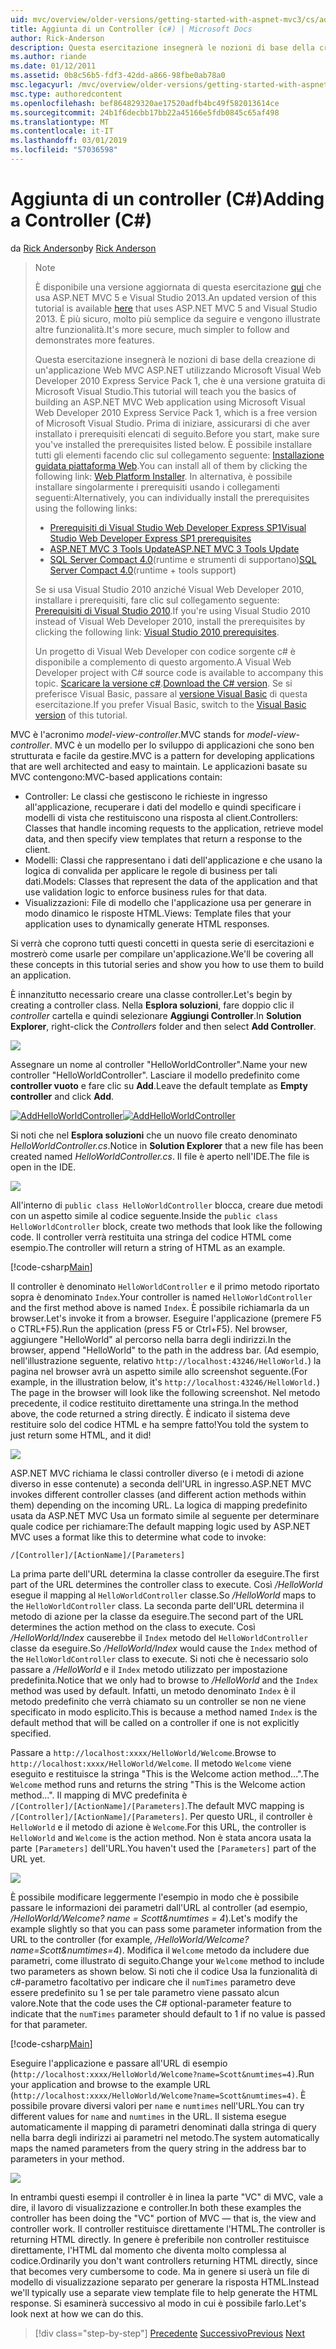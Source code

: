 ```yaml
---
uid: mvc/overview/older-versions/getting-started-with-aspnet-mvc3/cs/adding-a-controller
title: Aggiunta di un Controller (c#) | Microsoft Docs
author: Rick-Anderson
description: Questa esercitazione insegnerà le nozioni di base della creazione di un'applicazione Web MVC ASP.NET utilizzando Microsoft Visual Web Developer 2010 Express corrisponde Service Pack 1, cui ho...
ms.author: riande
ms.date: 01/12/2011
ms.assetid: 0b8c56b5-fdf3-42dd-a866-98fbe0ab78a0
msc.legacyurl: /mvc/overview/older-versions/getting-started-with-aspnet-mvc3/cs/adding-a-controller
msc.type: authoredcontent
ms.openlocfilehash: bef864829320ae17520adfb4bc49f582013614ce
ms.sourcegitcommit: 24b1f6decbb17bb22a45166e5fdb0845c65af498
ms.translationtype: MT
ms.contentlocale: it-IT
ms.lasthandoff: 03/01/2019
ms.locfileid: "57036598"
---
```

<a name="adding-a-controller-c"></a><span data-ttu-id="34300-103">Aggiunta di un controller (C#)</span><span class="sxs-lookup"><span data-stu-id="34300-103">Adding a Controller (C#)</span></span>
====================
<span data-ttu-id="34300-104">da [Rick Anderson]((https://twitter.com/RickAndMSFT))</span><span class="sxs-lookup"><span data-stu-id="34300-104">by [Rick Anderson]((https://twitter.com/RickAndMSFT))</span></span>

> > [!NOTE]
> > <span data-ttu-id="34300-105">È disponibile una versione aggiornata di questa esercitazione [qui](../../../getting-started/introduction/getting-started.md) che usa ASP.NET MVC 5 e Visual Studio 2013.</span><span class="sxs-lookup"><span data-stu-id="34300-105">An updated version of this tutorial is available [here](../../../getting-started/introduction/getting-started.md) that uses ASP.NET MVC 5 and Visual Studio 2013.</span></span> <span data-ttu-id="34300-106">È più sicuro, molto più semplice da seguire e vengono illustrate altre funzionalità.</span><span class="sxs-lookup"><span data-stu-id="34300-106">It's more secure, much simpler to follow and demonstrates more features.</span></span>
> 
> 
> <span data-ttu-id="34300-107">Questa esercitazione insegnerà le nozioni di base della creazione di un'applicazione Web MVC ASP.NET utilizzando Microsoft Visual Web Developer 2010 Express Service Pack 1, che è una versione gratuita di Microsoft Visual Studio.</span><span class="sxs-lookup"><span data-stu-id="34300-107">This tutorial will teach you the basics of building an ASP.NET MVC Web application using Microsoft Visual Web Developer 2010 Express Service Pack 1, which is a free version of Microsoft Visual Studio.</span></span> <span data-ttu-id="34300-108">Prima di iniziare, assicurarsi di che aver installato i prerequisiti elencati di seguito.</span><span class="sxs-lookup"><span data-stu-id="34300-108">Before you start, make sure you've installed the prerequisites listed below.</span></span> <span data-ttu-id="34300-109">È possibile installare tutti gli elementi facendo clic sul collegamento seguente: [Installazione guidata piattaforma Web](https://www.microsoft.com/web/gallery/install.aspx?appid=VWD2010SP1Pack).</span><span class="sxs-lookup"><span data-stu-id="34300-109">You can install all of them by clicking the following link: [Web Platform Installer](https://www.microsoft.com/web/gallery/install.aspx?appid=VWD2010SP1Pack).</span></span> <span data-ttu-id="34300-110">In alternativa, è possibile installare singolarmente i prerequisiti usando i collegamenti seguenti:</span><span class="sxs-lookup"><span data-stu-id="34300-110">Alternatively, you can individually install the prerequisites using the following links:</span></span>
> 
> - [<span data-ttu-id="34300-111">Prerequisiti di Visual Studio Web Developer Express SP1</span><span class="sxs-lookup"><span data-stu-id="34300-111">Visual Studio Web Developer Express SP1 prerequisites</span></span>](https://www.microsoft.com/web/gallery/install.aspx?appid=VWD2010SP1Pack)
> - [<span data-ttu-id="34300-112">ASP.NET MVC 3 Tools Update</span><span class="sxs-lookup"><span data-stu-id="34300-112">ASP.NET MVC 3 Tools Update</span></span>](https://www.microsoft.com/web/gallery/install.aspx?appsxml=&amp;appid=MVC3)
> - <span data-ttu-id="34300-113">[SQL Server Compact 4.0](https://www.microsoft.com/web/gallery/install.aspx?appid=SQLCE;SQLCEVSTools_4_0)(runtime e strumenti di supportano)</span><span class="sxs-lookup"><span data-stu-id="34300-113">[SQL Server Compact 4.0](https://www.microsoft.com/web/gallery/install.aspx?appid=SQLCE;SQLCEVSTools_4_0)(runtime + tools support)</span></span>
> 
> <span data-ttu-id="34300-114">Se si usa Visual Studio 2010 anziché Visual Web Developer 2010, installare i prerequisiti, fare clic sul collegamento seguente: [Prerequisiti di Visual Studio 2010](https://www.microsoft.com/web/gallery/install.aspx?appsxml=&amp;appid=VS2010SP1Pack).</span><span class="sxs-lookup"><span data-stu-id="34300-114">If you're using Visual Studio 2010 instead of Visual Web Developer 2010, install the prerequisites by clicking the following link: [Visual Studio 2010 prerequisites](https://www.microsoft.com/web/gallery/install.aspx?appsxml=&amp;appid=VS2010SP1Pack).</span></span>
> 
> <span data-ttu-id="34300-115">Un progetto di Visual Web Developer con codice sorgente c# è disponibile a complemento di questo argomento.</span><span class="sxs-lookup"><span data-stu-id="34300-115">A Visual Web Developer project with C# source code is available to accompany this topic.</span></span> <span data-ttu-id="34300-116">[Scaricare la versione c#](https://code.msdn.microsoft.com/Introduction-to-MVC-3-10d1b098).</span><span class="sxs-lookup"><span data-stu-id="34300-116">[Download the C# version](https://code.msdn.microsoft.com/Introduction-to-MVC-3-10d1b098).</span></span> <span data-ttu-id="34300-117">Se si preferisce Visual Basic, passare al [versione Visual Basic](../vb/intro-to-aspnet-mvc-3.md) di questa esercitazione.</span><span class="sxs-lookup"><span data-stu-id="34300-117">If you prefer Visual Basic, switch to the [Visual Basic version](../vb/intro-to-aspnet-mvc-3.md) of this tutorial.</span></span>


<span data-ttu-id="34300-118">MVC è l'acronimo *model-view-controller*.</span><span class="sxs-lookup"><span data-stu-id="34300-118">MVC stands for *model-view-controller*.</span></span> <span data-ttu-id="34300-119">MVC è un modello per lo sviluppo di applicazioni che sono ben strutturata e facile da gestire.</span><span class="sxs-lookup"><span data-stu-id="34300-119">MVC is a pattern for developing applications that are well architected and easy to maintain.</span></span> <span data-ttu-id="34300-120">Le applicazioni basate su MVC contengono:</span><span class="sxs-lookup"><span data-stu-id="34300-120">MVC-based applications contain:</span></span>

- <span data-ttu-id="34300-121">Controller: Le classi che gestiscono le richieste in ingresso all'applicazione, recuperare i dati del modello e quindi specificare i modelli di vista che restituiscono una risposta al client.</span><span class="sxs-lookup"><span data-stu-id="34300-121">Controllers: Classes that handle incoming requests to the application, retrieve model data, and then specify view templates that return a response to the client.</span></span>
- <span data-ttu-id="34300-122">Modelli: Classi che rappresentano i dati dell'applicazione e che usano la logica di convalida per applicare le regole di business per tali dati.</span><span class="sxs-lookup"><span data-stu-id="34300-122">Models: Classes that represent the data of the application and that use validation logic to enforce business rules for that data.</span></span>
- <span data-ttu-id="34300-123">Visualizzazioni: File di modello che l'applicazione usa per generare in modo dinamico le risposte HTML.</span><span class="sxs-lookup"><span data-stu-id="34300-123">Views: Template files that your application uses to dynamically generate HTML responses.</span></span>

<span data-ttu-id="34300-124">Si verrà che coprono tutti questi concetti in questa serie di esercitazioni e mostrerò come usarle per compilare un'applicazione.</span><span class="sxs-lookup"><span data-stu-id="34300-124">We'll be covering all these concepts in this tutorial series and show you how to use them to build an application.</span></span>

<span data-ttu-id="34300-125">È innanzitutto necessario creare una classe controller.</span><span class="sxs-lookup"><span data-stu-id="34300-125">Let's begin by creating a controller class.</span></span> <span data-ttu-id="34300-126">Nella **Esplora soluzioni**, fare doppio clic il *controller* cartella e quindi selezionare **Aggiungi Controller**.</span><span class="sxs-lookup"><span data-stu-id="34300-126">In **Solution Explorer**, right-click the *Controllers* folder and then select **Add Controller**.</span></span>

[![](adding-a-controller/_static/image2.png)](adding-a-controller/_static/image1.png)

<span data-ttu-id="34300-127">Assegnare un nome al controller "HelloWorldController".</span><span class="sxs-lookup"><span data-stu-id="34300-127">Name your new controller "HelloWorldController".</span></span> <span data-ttu-id="34300-128">Lasciare il modello predefinito come **controller vuoto** e fare clic su **Add**.</span><span class="sxs-lookup"><span data-stu-id="34300-128">Leave the default template as **Empty controller** and click **Add**.</span></span>

<span data-ttu-id="34300-129">[![AddHelloWorldController](adding-a-controller/_static/image4.png)](adding-a-controller/_static/image3.png)</span><span class="sxs-lookup"><span data-stu-id="34300-129">[![AddHelloWorldController](adding-a-controller/_static/image4.png)](adding-a-controller/_static/image3.png)</span></span>

<span data-ttu-id="34300-130">Si noti che nel **Esplora soluzioni** che un nuovo file creato denominato *HelloWorldController.cs*.</span><span class="sxs-lookup"><span data-stu-id="34300-130">Notice in **Solution Explorer** that a new file has been created named *HelloWorldController.cs*.</span></span> <span data-ttu-id="34300-131">Il file è aperto nell'IDE.</span><span class="sxs-lookup"><span data-stu-id="34300-131">The file is open in the IDE.</span></span>

![](adding-a-controller/_static/image5.png)

<span data-ttu-id="34300-132">All'interno di `public class HelloWorldController` blocca, creare due metodi con un aspetto simile al codice seguente.</span><span class="sxs-lookup"><span data-stu-id="34300-132">Inside the `public class HelloWorldController` block, create two methods that look like the following code.</span></span> <span data-ttu-id="34300-133">Il controller verrà restituita una stringa del codice HTML come esempio.</span><span class="sxs-lookup"><span data-stu-id="34300-133">The controller will return a string of HTML as an example.</span></span>

[!code-csharp[Main](adding-a-controller/samples/sample1.cs)]

<span data-ttu-id="34300-134">Il controller è denominato `HelloWorldController` e il primo metodo riportato sopra è denominato `Index`.</span><span class="sxs-lookup"><span data-stu-id="34300-134">Your controller is named `HelloWorldController` and the first method above is named `Index`.</span></span> <span data-ttu-id="34300-135">È possibile richiamarla da un browser.</span><span class="sxs-lookup"><span data-stu-id="34300-135">Let's invoke it from a browser.</span></span> <span data-ttu-id="34300-136">Eseguire l'applicazione (premere F5 o CTRL+F5).</span><span class="sxs-lookup"><span data-stu-id="34300-136">Run the application (press F5 or Ctrl+F5).</span></span> <span data-ttu-id="34300-137">Nel browser, aggiungere "HelloWorld" al percorso nella barra degli indirizzi.</span><span class="sxs-lookup"><span data-stu-id="34300-137">In the browser, append "HelloWorld" to the path in the address bar.</span></span> <span data-ttu-id="34300-138">(Ad esempio, nell'illustrazione seguente, relativo `http://localhost:43246/HelloWorld.`) la pagina nel browser avrà un aspetto simile allo screenshot seguente.</span><span class="sxs-lookup"><span data-stu-id="34300-138">(For example, in the illustration below, it's `http://localhost:43246/HelloWorld.`) The page in the browser will look like the following screenshot.</span></span> <span data-ttu-id="34300-139">Nel metodo precedente, il codice restituito direttamente una stringa.</span><span class="sxs-lookup"><span data-stu-id="34300-139">In the method above, the code returned a string directly.</span></span> <span data-ttu-id="34300-140">È indicato il sistema deve restituire solo del codice HTML e ha sempre fatto!</span><span class="sxs-lookup"><span data-stu-id="34300-140">You told the system to just return some HTML, and it did!</span></span>

![](adding-a-controller/_static/image6.png)

<span data-ttu-id="34300-141">ASP.NET MVC richiama le classi controller diverso (e i metodi di azione diverso in esse contenute) a seconda dell'URL in ingresso.</span><span class="sxs-lookup"><span data-stu-id="34300-141">ASP.NET MVC invokes different controller classes (and different action methods within them) depending on the incoming URL.</span></span> <span data-ttu-id="34300-142">La logica di mapping predefinito usata da ASP.NET MVC Usa un formato simile al seguente per determinare quale codice per richiamare:</span><span class="sxs-lookup"><span data-stu-id="34300-142">The default mapping logic used by ASP.NET MVC uses a format like this to determine what code to invoke:</span></span>

`/[Controller]/[ActionName]/[Parameters]`

<span data-ttu-id="34300-143">La prima parte dell'URL determina la classe controller da eseguire.</span><span class="sxs-lookup"><span data-stu-id="34300-143">The first part of the URL determines the controller class to execute.</span></span> <span data-ttu-id="34300-144">Così */HelloWorld* esegue il mapping al `HelloWorldController` classe.</span><span class="sxs-lookup"><span data-stu-id="34300-144">So */HelloWorld* maps to the `HelloWorldController` class.</span></span> <span data-ttu-id="34300-145">La seconda parte dell'URL determina il metodo di azione per la classe da eseguire.</span><span class="sxs-lookup"><span data-stu-id="34300-145">The second part of the URL determines the action method on the class to execute.</span></span> <span data-ttu-id="34300-146">Così */HelloWorld/Index* causerebbe il `Index` metodo del `HelloWorldController` classe da eseguire.</span><span class="sxs-lookup"><span data-stu-id="34300-146">So */HelloWorld/Index* would cause the `Index` method of the `HelloWorldController` class to execute.</span></span> <span data-ttu-id="34300-147">Si noti che è necessario solo passare a */HelloWorld* e il `Index` metodo utilizzato per impostazione predefinita.</span><span class="sxs-lookup"><span data-stu-id="34300-147">Notice that we only had to browse to */HelloWorld* and the `Index` method was used by default.</span></span> <span data-ttu-id="34300-148">Infatti, un metodo denominato `Index` è il metodo predefinito che verrà chiamato su un controller se non ne viene specificato in modo esplicito.</span><span class="sxs-lookup"><span data-stu-id="34300-148">This is because a method named `Index` is the default method that will be called on a controller if one is not explicitly specified.</span></span>

<span data-ttu-id="34300-149">Passare a `http://localhost:xxxx/HelloWorld/Welcome`.</span><span class="sxs-lookup"><span data-stu-id="34300-149">Browse to `http://localhost:xxxx/HelloWorld/Welcome`.</span></span> <span data-ttu-id="34300-150">Il metodo `Welcome` viene eseguito e restituisce la stringa "This is the Welcome action method...".</span><span class="sxs-lookup"><span data-stu-id="34300-150">The `Welcome` method runs and returns the string "This is the Welcome action method...".</span></span> <span data-ttu-id="34300-151">Il mapping di MVC predefinita è `/[Controller]/[ActionName]/[Parameters]`.</span><span class="sxs-lookup"><span data-stu-id="34300-151">The default MVC mapping is `/[Controller]/[ActionName]/[Parameters]`.</span></span> <span data-ttu-id="34300-152">Per questo URL, il controller è `HelloWorld` e il metodo di azione è `Welcome`.</span><span class="sxs-lookup"><span data-stu-id="34300-152">For this URL, the controller is `HelloWorld` and `Welcome` is the action method.</span></span> <span data-ttu-id="34300-153">Non è stata ancora usata la parte `[Parameters]` dell'URL.</span><span class="sxs-lookup"><span data-stu-id="34300-153">You haven't used the `[Parameters]` part of the URL yet.</span></span>

![](adding-a-controller/_static/image7.png)

<span data-ttu-id="34300-154">È possibile modificare leggermente l'esempio in modo che è possibile passare le informazioni dei parametri dall'URL al controller (ad esempio, */HelloWorld/Welcome? name = Scott&amp;numtimes = 4*).</span><span class="sxs-lookup"><span data-stu-id="34300-154">Let's modify the example slightly so that you can pass some parameter information from the URL to the controller (for example, */HelloWorld/Welcome?name=Scott&amp;numtimes=4*).</span></span> <span data-ttu-id="34300-155">Modifica il `Welcome` metodo da includere due parametri, come illustrato di seguito.</span><span class="sxs-lookup"><span data-stu-id="34300-155">Change your `Welcome` method to include two parameters as shown below.</span></span> <span data-ttu-id="34300-156">Si noti che il codice Usa la funzionalità di c#-parametro facoltativo per indicare che il `numTimes` parametro deve essere predefinito su 1 se per tale parametro viene passato alcun valore.</span><span class="sxs-lookup"><span data-stu-id="34300-156">Note that the code uses the C# optional-parameter feature to indicate that the `numTimes` parameter should default to 1 if no value is passed for that parameter.</span></span>

[!code-csharp[Main](adding-a-controller/samples/sample2.cs)]

<span data-ttu-id="34300-157">Eseguire l'applicazione e passare all'URL di esempio (`http://localhost:xxxx/HelloWorld/Welcome?name=Scott&numtimes=4)`.</span><span class="sxs-lookup"><span data-stu-id="34300-157">Run your application and browse to the example URL (`http://localhost:xxxx/HelloWorld/Welcome?name=Scott&numtimes=4)`.</span></span> <span data-ttu-id="34300-158">È possibile provare diversi valori per `name` e `numtimes` nell'URL.</span><span class="sxs-lookup"><span data-stu-id="34300-158">You can try different values for `name` and `numtimes` in the URL.</span></span> <span data-ttu-id="34300-159">Il sistema esegue automaticamente il mapping di parametri denominati dalla stringa di query nella barra degli indirizzi ai parametri nel metodo.</span><span class="sxs-lookup"><span data-stu-id="34300-159">The system automatically maps the named parameters from the query string in the address bar to parameters in your method.</span></span>

![](adding-a-controller/_static/image8.png)

<span data-ttu-id="34300-160">In entrambi questi esempi il controller è in linea la parte "VC" di MVC, vale a dire, il lavoro di visualizzazione e controller.</span><span class="sxs-lookup"><span data-stu-id="34300-160">In both these examples the controller has been doing the "VC" portion of MVC — that is, the view and controller work.</span></span> <span data-ttu-id="34300-161">Il controller restituisce direttamente l'HTML.</span><span class="sxs-lookup"><span data-stu-id="34300-161">The controller is returning HTML directly.</span></span> <span data-ttu-id="34300-162">In genere è preferibile non controller restituisce direttamente, l'HTML dal momento che diventa molto complessa al codice.</span><span class="sxs-lookup"><span data-stu-id="34300-162">Ordinarily you don't want controllers returning HTML directly, since that becomes very cumbersome to code.</span></span> <span data-ttu-id="34300-163">Ma in genere si userà un file di modello di visualizzazione separato per generare la risposta HTML.</span><span class="sxs-lookup"><span data-stu-id="34300-163">Instead we'll typically use a separate view template file to help generate the HTML response.</span></span> <span data-ttu-id="34300-164">Si esaminerà successivo al modo in cui è possibile farlo.</span><span class="sxs-lookup"><span data-stu-id="34300-164">Let's look next at how we can do this.</span></span>

> [!div class="step-by-step"]
> <span data-ttu-id="34300-165">[Precedente](intro-to-aspnet-mvc-3.md)
> [Successivo](adding-a-view.md)</span><span class="sxs-lookup"><span data-stu-id="34300-165">[Previous](intro-to-aspnet-mvc-3.md)
[Next](adding-a-view.md)</span></span>

